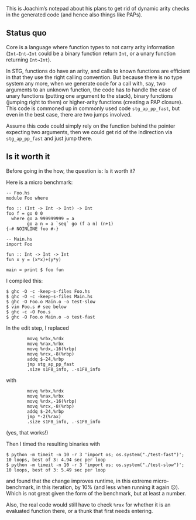 
This is Joachim’s notepad about his plans to get rid of dynamic arity checks in the generated code (and hence also things like PAPs).


## Status quo



Core is a language where function types to not carry arity information (`Int→Int→Int` could be a binary function return `Int`, or a unary function returning `Int→Int`).



In STG, functions do have an arity, and calls to known functions are efficient in that they use the right calling convention. But because there is no type system any more, when we generate code for a call with, say, two arguments to an unknown function, the code has to handle the case of unary functions (putting one argument to the stack), binary functions (jumping right to them) or higher-arity functions (creating a PAP closure). This code is commoned up in commonly used code `stg_ap_pp_fast`, but even in the best case, there are two jumps involved.



Assume this code could simply rely on the function behind the pointer expecting two arguments, then we could get rid of the indirection via `stg_ap_pp_fast` and just jump there.


## Is it worth it



Before going in the how, the question is: Is it worth it?



Here is a micro benchmark:


```
-- Foo.hs
module Foo where

foo :: (Int -> Int -> Int) -> Int
foo f = go 0 0
  where go a 999999999 = a
        go a n = a `seq` go (f a n) (n+1)
{-# NOINLINE foo #-}

-- Main.hs
import Foo

fun :: Int -> Int -> Int
fun x y = (x*x)+(y*y)

main = print $ foo fun
```


I compiled this:


```
$ ghc -O -c -keep-s-files Foo.hs
$ ghc -O -c -keep-s-files Main.hs
$ ghc -O Foo.o Main.o -o test-slow
$ vim Foo.s # see below
$ ghc -c -O Foo.s
$ ghc -O Foo.o Main.o -o test-fast
```


In the edit step, I replaced


```
        movq %rbx,%rdx
        movq %rax,%rbx
        movq %rdx,-16(%rbp)
        movq %rcx,-8(%rbp)
        addq $-24,%rbp
        jmp stg_ap_pp_fast
        .size s1F8_info, .-s1F8_info
```


with


```
        movq %rbx,%rdx
        movq %rax,%rbx
        movq %rdx,-16(%rbp)
        movq %rcx,-8(%rbp)
        addq $-24,%rbp
        jmp *-2(%rax)
        .size s1F8_info, .-s1F8_info
```


(yes, that works!)



Then I timed the resulting binaries with


```
$ python -m timeit -n 10 -r 3 'import os; os.system("./test-fast")';
10 loops, best of 3: 4.94 sec per loop
$ python -m timeit -n 10 -r 3 'import os; os.system("./test-slow")';
10 loops, best of 3: 5.49 sec per loop
```


and found that the change improves runtime, in this extreme micro-benchmark, in this iteration, by 10% (and less when running it again ☹). Which is not great given the form of the benchmark, but at least a number.



Also, the real code would still have to check `%rax` for whether it is an evaluated function there, or a thunk that first needs entering.



